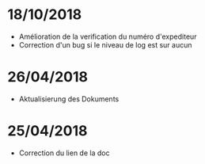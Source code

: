 # 18/10/2018

- Amélioration de la verification du numéro d'expediteur
- Correction d'un bug si le niveau de log est sur aucun

# 26/04/2018

- Aktualisierung des Dokuments

# 25/04/2018

- Correction du lien de la doc
